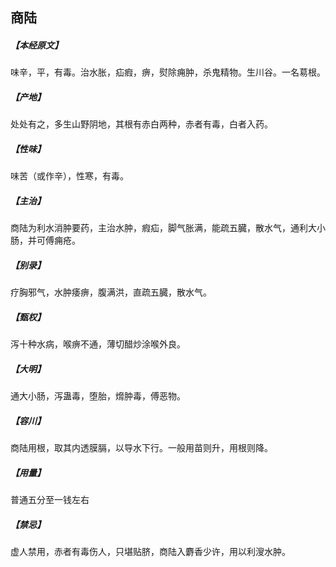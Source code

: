 ## 商陆

##### 【本经原文】
味辛，平，有毒。治水胀，疝瘕，痹，熨除痈肿，杀鬼精物。生川谷。一名䓪根。
##### 【产地】
处处有之，多生山野阴地，其根有赤白两种，赤者有毒，白者入药。
##### 【性味】
味苦（或作辛），性寒，有毒。
##### 【主治】
商陆为利水消肿要药，主治水肿，瘕疝，脚气胀满，能疏五臓，散水气，通利大小肠，并可傅痈疮。
##### 【别录】
疗胸邪气，水肿痿痹，腹满洪，直疏五臓，散水气。
##### 【甄权】
泻十种水病，喉痹不通，薄切醋炒涂喉外良。
##### 【大明】
通大小肠，泻蛊毒，堕胎，熁肿毒，傅恶物。
##### 【容川】
商陆用根，取其内透膜膈，以导水下行。一般用苗则升，用根则降。
##### 【用量】
普通五分至一钱左右
##### 【禁忌】
虚人禁用，赤者有毒伤人，只堪贴脐，商陆入麝香少许，用以利溲水肿。